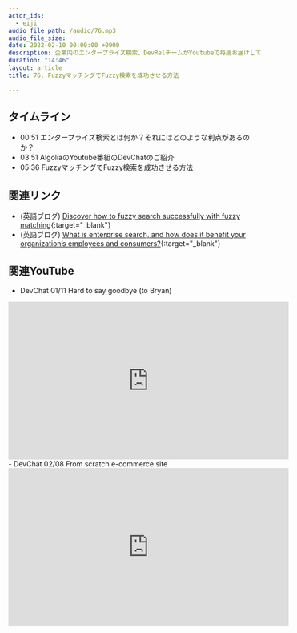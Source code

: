 ```yaml
---
actor_ids:
  - eiji
audio_file_path: /audio/76.mp3
audio_file_size: 
date: 2022-02-10 00:00:00 +0900
description: 企業内のエンタープライズ検索、DevRelチームがYoutubeで毎週お届けしているDevChat、Fuzzy検索について話しました
duration: "14:46"
layout: article
title: 76. FuzzyマッチングでFuzzy検索を成功させる方法

---
```


## タイムライン

- 00:51 エンタープライズ検索とは何か？それにはどのような利点があるのか？
- 03:51 AlgoliaのYoutube番組のDevChatのご紹介
- 05:36 FuzzyマッチングでFuzzy検索を成功させる方法

## 関連リンク

- (英語ブログ) [Discover how to fuzzy search successfully with fuzzy matching](https://www.algolia.com/blog/engineering/discover-what-fuzzy-search-is-with-fuzzy-matching/){:target="_blank"}
- (英語ブログ) [What is enterprise search, and how does it benefit your organization’s employees and consumers?](https://www.algolia.com/blog/product/what-is-enterprise-search-and-how-does-it-benefit-your-organizations-employees-and-consumers/){:target="_blank"}

## 関連YouTube
- DevChat 01/11 Hard to say goodbye (to Bryan)
<iframe width="560" height="315" src="https://www.youtube.com/embed/FkLkq9x27Wc" title="YouTube video player" frameborder="0" allow="accelerometer; autoplay; clipboard-write; encrypted-media; gyroscope; picture-in-picture" allowfullscreen></iframe>
- DevChat 02/08 From scratch e-commerce site
<iframe width="560" height="315" src="https://www.youtube.com/embed/8yPxTYw4z0k" title="YouTube video player" frameborder="0" allow="accelerometer; autoplay; clipboard-write; encrypted-media; gyroscope; picture-in-picture" allowfullscreen></iframe>